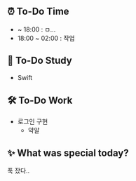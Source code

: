 ## ⏰  To-Do Time
- ~ 18:00 : ㅁ...
- 18:00 ~ 02:00 : 작업 

## 📖 To-Do Study
- Swift

## 🛠️ To-Do Work
- 로그인 구현 
    - 약알

## ✨ What was special today?
푹 잤다..